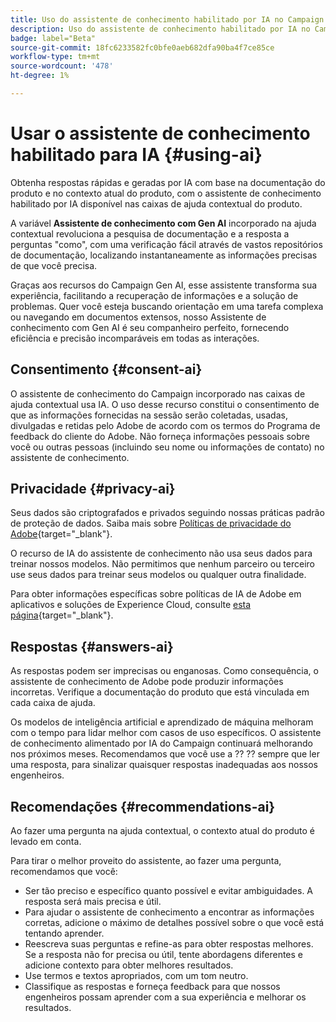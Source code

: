 ```yaml
---
title: Uso do assistente de conhecimento habilitado por IA no Campaign Web
description: Uso do assistente de conhecimento habilitado por IA no Campaign Web
badge: label="Beta"
source-git-commit: 18fc6233582fc0bfe0aeb682dfa90ba4f7ce85ce
workflow-type: tm+mt
source-wordcount: '478'
ht-degree: 1%

---
```


# Usar o assistente de conhecimento habilitado para IA {#using-ai}

Obtenha respostas rápidas e geradas por IA com base na documentação do produto e no contexto atual do produto, com o assistente de conhecimento habilitado por IA disponível nas caixas de ajuda contextual do produto.

A variável **Assistente de conhecimento com Gen AI** incorporado na ajuda contextual revoluciona a pesquisa de documentação e a resposta a perguntas &quot;como&quot;, com uma verificação fácil através de vastos repositórios de documentação, localizando instantaneamente as informações precisas de que você precisa.

Graças aos recursos do Campaign Gen AI, esse assistente transforma sua experiência, facilitando a recuperação de informações e a solução de problemas. Quer você esteja buscando orientação em uma tarefa complexa ou navegando em documentos extensos, nosso Assistente de conhecimento com Gen AI é seu companheiro perfeito, fornecendo eficiência e precisão incomparáveis em todas as interações.

## Consentimento {#consent-ai}

O assistente de conhecimento do Campaign incorporado nas caixas de ajuda contextual usa IA. O uso desse recurso constitui o consentimento de que as informações fornecidas na sessão serão coletadas, usadas, divulgadas e retidas pelo Adobe de acordo com os termos do Programa de feedback do cliente do Adobe. Não forneça informações pessoais sobre você ou outras pessoas (incluindo seu nome ou informações de contato) no assistente de conhecimento.

## Privacidade {#privacy-ai}

Seus dados são criptografados e privados seguindo nossas práticas padrão de proteção de dados. Saiba mais sobre [Políticas de privacidade do Adobe](https://www.adobe.com/br/privacy/policy.html){target="_blank"}.

O recurso de IA do assistente de conhecimento não usa seus dados para treinar nossos modelos. Não permitimos que nenhum parceiro ou terceiro use seus dados para treinar seus modelos ou qualquer outra finalidade.

Para obter informações específicas sobre políticas de IA de Adobe em aplicativos e soluções de Experience Cloud, consulte [esta página](https://business.adobe.com/products/sensei/adobe-sensei.html){target="_blank"}.

## Respostas {#answers-ai}

As respostas podem ser imprecisas ou enganosas. Como consequência, o assistente de conhecimento de Adobe pode produzir informações incorretas. Verifique a documentação do produto que está vinculada em cada caixa de ajuda.

Os modelos de inteligência artificial e aprendizado de máquina melhoram com o tempo para lidar melhor com casos de uso específicos. O assistente de conhecimento alimentado por IA do Campaign continuará melhorando nos próximos meses. Recomendamos que você use a ?? ?? sempre que ler uma resposta, para sinalizar quaisquer respostas inadequadas aos nossos engenheiros.

## Recomendações  {#recommendations-ai}

Ao fazer uma pergunta na ajuda contextual, o contexto atual do produto é levado em conta.

Para tirar o melhor proveito do assistente, ao fazer uma pergunta, recomendamos que você:

* Ser tão preciso e específico quanto possível e evitar ambiguidades. A resposta será mais precisa e útil.
* Para ajudar o assistente de conhecimento a encontrar as informações corretas, adicione o máximo de detalhes possível sobre o que você está tentando aprender.
* Reescreva suas perguntas e refine-as para obter respostas melhores. Se a resposta não for precisa ou útil, tente abordagens diferentes e adicione contexto para obter melhores resultados.
* Use termos e textos apropriados, com um tom neutro.
* Classifique as respostas e forneça feedback para que nossos engenheiros possam aprender com a sua experiência e melhorar os resultados.


